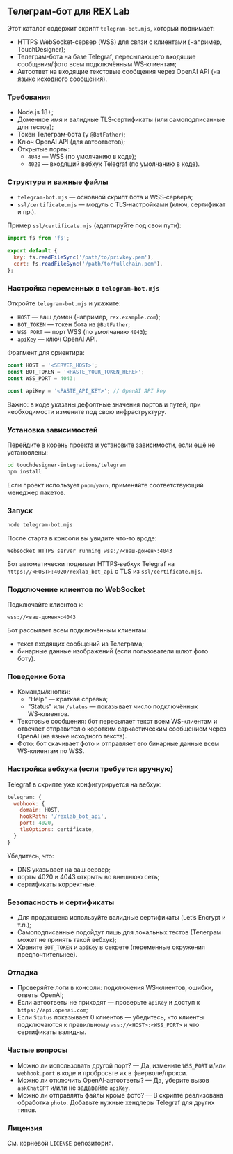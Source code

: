 ## Телеграм-бот для REX Lab

Этот каталог содержит скрипт `telegram-bot.mjs`, который поднимает:
- HTTPS WebSocket-сервер (WSS) для связи с клиентами (например, TouchDesigner);
- Телеграм-бота на базе Telegraf, пересылающего входящие сообщения/фото всем подключённым WS‑клиентам;
- Автоответ на входящие текстовые сообщения через OpenAI API (на языке исходного сообщения).

### Требования
- Node.js 18+;
- Доменное имя и валидные TLS‑сертификаты (или самоподписанные для тестов);
- Токен Телеграм‑бота (у `@BotFather`);
- Ключ OpenAI API (для автоответов);
- Открытые порты:
  - `4043` — WSS (по умолчанию в коде);
  - `4020` — входящий вебхук Telegraf (по умолчанию в коде).

### Структура и важные файлы
- `telegram-bot.mjs` — основной скрипт бота и WSS‑сервера;
- `ssl/certificate.mjs` — модуль с TLS‑настройками (ключ, сертификат и пр.).

Пример `ssl/certificate.mjs` (адаптируйте под свои пути):
```js
import fs from 'fs';

export default {
  key: fs.readFileSync('/path/to/privkey.pem'),
  cert: fs.readFileSync('/path/to/fullchain.pem'),
};
```

### Настройка переменных в `telegram-bot.mjs`
Откройте `telegram-bot.mjs` и укажите:
- `HOST` — ваш домен (например, `rex.example.com`);
- `BOT_TOKEN` — токен бота из `@BotFather`;
- `WSS_PORT` — порт WSS (по умолчанию `4043`);
- `apiKey` — ключ OpenAI API.

Фрагмент для ориентира:
```js
const HOST = '<SERVER_HOST>';
const BOT_TOKEN = '<PASTE_YOUR_TOKEN_HERE>';
const WSS_PORT = 4043;

const apiKey = '<PASTE_API_KEY>'; // OpenAI API key
```

Важно: в коде указаны дефолтные значения портов и путей, при необходимости измените под свою инфраструктуру.

### Установка зависимостей
Перейдите в корень проекта и установите зависимости, если ещё не установлены:
```bash
cd touchdesigner-integrations/telegram
npm install
```

Если проект использует `pnpm`/`yarn`, применяйте соответствующий менеджер пакетов.

### Запуск
```bash
node telegram-bot.mjs
```

После старта в консоли вы увидите что-то вроде:
```
Websocket HTTPS server running wss://<ваш-домен>:4043
```

Бот автоматически поднимет HTTPS‑вебхук Telegraf на `https://<HOST>:4020/rexlab_bot_api` с TLS из `ssl/certificate.mjs`.

### Подключение клиентов по WebSocket
Подключайте клиентов к:
```
wss://<ваш-домен>:4043
```
Бот рассылает всем подключённым клиентам:
- текст входящих сообщений из Телеграма;
- бинарные данные изображений (если пользователи шлют фото боту).

### Поведение бота
- Команды/кнопки:
  - "Help" — краткая справка;
  - "Status" или `/status` — показывает число подключённых WS‑клиентов.
- Текстовые сообщения: бот пересылает текст всем WS‑клиентам и отвечает отправителю коротким саркастическим сообщением через OpenAI (на языке исходного текста).
- Фото: бот скачивает фото и отправляет его бинарные данные всем WS‑клиентам по WSS.

### Настройка вебхука (если требуется вручную)
Telegraf в скрипте уже конфигурируется на вебхук:
```js
telegram: {
  webhook: {
    domain: HOST,
    hookPath: '/rexlab_bot_api',
    port: 4020,
    tlsOptions: certificate,
  }
}
```
Убедитесь, что:
- DNS указывает на ваш сервер;
- порты 4020 и 4043 открыты во внешнюю сеть;
- сертификаты корректные.

### Безопасность и сертификаты
- Для продакшена используйте валидные сертификаты (Let’s Encrypt и т.п.);
- Самоподписанные подойдут лишь для локальных тестов (Телеграм может не принять такой вебхук);
- Храните `BOT_TOKEN` и `apiKey` в секрете (переменные окружения предпочтительнее).

### Отладка
- Проверяйте логи в консоли: подключения WS‑клиентов, ошибки, ответы OpenAI;
- Если автоответы не приходят — проверьте `apiKey` и доступ к `https://api.openai.com`;
- Если `Status` показывает 0 клиентов — убедитесь, что клиенты подключаются к правильному `wss://<HOST>:<WSS_PORT>` и что сертификаты валидны.

### Частые вопросы
- Можно ли использовать другой порт? — Да, измените `WSS_PORT` и/или `webhook.port` в коде и пробросьте их в фаерволе/прокси.
- Можно ли отключить OpenAI‑автоответы? — Да, уберите вызов `askChatGPT` и/или не задавайте `apiKey`.
- Можно ли отправлять файлы кроме фото? — В скрипте реализована обработка `photo`. Добавьте нужные хендлеры Telegraf для других типов.

### Лицензия
См. корневой `LICENSE` репозитория.


